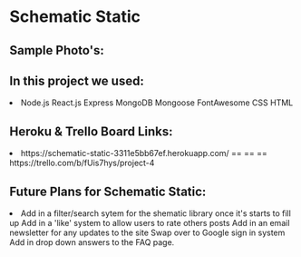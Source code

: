 <h1>Schematic Static</h1>


<h2>Sample Photo's:</h2>





<h2>In this project we used:</h2>
<li>
Node.js
React.js
Express
MongoDB
Mongoose
FontAwesome
CSS
HTML
</li>



<h2>Heroku & Trello Board Links:</h2>
<li>
https://schematic-static-3311e5bb67ef.herokuapp.com/
== == ==
https://trello.com/b/fUis7hys/project-4
</li>



<h2>Future Plans for Schematic Static:</h2>
<li>
Add in a filter/search sytem for the shematic library once it's starts to fill up
Add in a 'like' system to allow users to rate others posts
Add in an email newsletter for any updates to the site
Swap over to Google sign in system
Add in drop down answers to the FAQ page.
</li>



